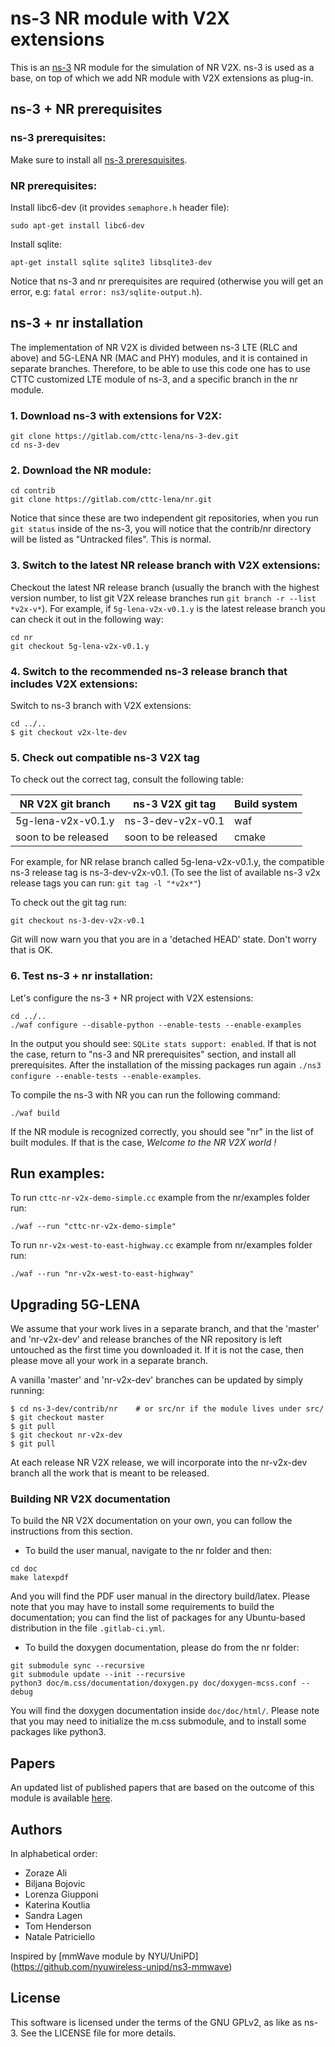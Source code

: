 # ns-3 NR module with V2X extensions

This is an [ns-3](https://www.nsnam.org "ns-3 Website") NR module for the simulation of NR V2X. 
ns-3 is used as a base, on top of which we add NR module with V2X extensions as plug-in.

## ns-3 + NR prerequisites

### ns-3 prerequisites:

Make sure to install all [ns-3 preresquisites](https://www.nsnam.org/wiki/Installation#Prerequisites).

### NR prerequisites:

Install libc6-dev (it provides `semaphore.h` header file):

```
sudo apt-get install libc6-dev
```

Install sqlite:

```
apt-get install sqlite sqlite3 libsqlite3-dev
```

Notice that ns-3 and nr prerequisites are required (otherwise you will get an error, e.g: `fatal error: ns3/sqlite-output.h`).

## ns-3 + nr installation

The implementation of NR V2X is divided between ns-3 LTE (RLC and above) and
5G-LENA NR (MAC and PHY) modules, and it is contained in separate branches.
Therefore, to be able to use this code one has to use CTTC customized LTE module
of ns-3, and a specific branch in the nr module.

###  1. Download ns-3 with extensions for V2X:

```
git clone https://gitlab.com/cttc-lena/ns-3-dev.git
cd ns-3-dev
```

### 2. Download the NR module:

```
cd contrib
git clone https://gitlab.com/cttc-lena/nr.git
```

Notice that since these are two independent git repositories, when you run 
`git status` inside of the ns-3, you will notice that the contrib/nr
directory will be listed as "Untracked files". This is normal.

### 3. Switch to the latest NR release branch with V2X extensions:

Checkout the latest NR release branch (usually the branch with the highest version 
number, to list git V2X release branches run `git branch -r --list *v2x-v*`).
For example, if `5g-lena-v2x-v0.1.y` is the latest release branch you can check it out 
in the following way:

```
cd nr
git checkout 5g-lena-v2x-v0.1.y
```

### 4. Switch to the recommended ns-3 release branch that includes V2X extensions:

Switch to ns-3 branch with V2X extensions: 

```
cd ../..
$ git checkout v2x-lte-dev
```

### 5. Check out compatible ns-3 V2X tag

To check out the correct tag, consult the following table:

| NR V2X git branch| ns-3 V2X git tag| Build system|
| ------ | ------ |----------|
| 5g-lena-v2x-v0.1.y | ns-3-dev-v2x-v0.1 |waf|
| soon to be released | soon to be released|cmake|

For example, for NR relase branch called 5g-lena-v2x-v0.1.y, the compatible ns-3 release tag is ns-3-dev-v2x-v0.1.
(To see the list of available ns-3 v2x release tags you can run: `git tag -l "*v2x*"`)

To check out the git tag run:

```
git checkout ns-3-dev-v2x-v0.1
```

Git will now warn you that you are in a 'detached HEAD' state. Don't worry that is OK. 

### 6. Test ns-3 + nr installation:

Let's configure the ns-3 + NR project with V2X estensions:

```
cd ../..
./waf configure --disable-python --enable-tests --enable-examples
```

In the output you should see: `SQLite stats support: enabled`. If that is not the case, return to "ns-3 and NR prerequisites" section, and install all prerequisites. After the installation of the missing packages run again `./ns3 configure --enable-tests --enable-examples`. 

To compile the ns-3 with NR you can run the following command:

```
./waf build
```

If the NR module is recognized correctly, you should see "nr" in the list of
built modules. If that is the case, _Welcome to the NR V2X world !_

## Run examples: 

To run `cttc-nr-v2x-demo-simple.cc` example from the nr/examples folder run: 

```
./waf --run "cttc-nr-v2x-demo-simple"
```

To run `nr-v2x-west-to-east-highway.cc` example from nr/examples folder run: 

```
./waf --run "nr-v2x-west-to-east-highway"
```

## Upgrading 5G-LENA

We assume that your work lives in a separate branch, and that the 'master' and 
'nr-v2x-dev' and release branches of the NR repository is left untouched as 
the first time you downloaded it. 
If it is not the case, then please move all your work in a separate branch.

A vanilla 'master' and 'nr-v2x-dev' branches can be updated by simply running:

```
$ cd ns-3-dev/contrib/nr    # or src/nr if the module lives under src/
$ git checkout master
$ git pull
$ git checkout nr-v2x-dev
$ git pull
```
At each release NR V2X release, we will incorporate into the nr-v2x-dev branch all the work that
is meant to be released.

### Building NR V2X documentation

To build the NR V2X documentation on your own, you can follow the
instructions from this section.

- To build the user manual, navigate to the nr folder and then:

```
cd doc
make latexpdf
```

And you will find the PDF user manual in the directory build/latex. Please note
that you may have to install some requirements to build the documentation; you
can find the list of packages for any Ubuntu-based distribution in the file
`.gitlab-ci.yml`.

- To build the doxygen documentation, please do from the nr folder:

```
git submodule sync --recursive
git submodule update --init --recursive
python3 doc/m.css/documentation/doxygen.py doc/doxygen-mcss.conf --debug
```

You will find the doxygen documentation inside `doc/doc/html/`.
Please note that you may need to initialize the m.css submodule, and
to install some packages like python3.

## Papers

An updated list of published papers that are based on the outcome of this
module is available
[here](https://cttc-lena.gitlab.io/5g-lena-website/papers/).


## Authors ##

In alphabetical order:

- Zoraze Ali
- Biljana Bojovic
- Lorenza Giupponi
- Katerina Koutlia
- Sandra Lagen
- Tom Henderson
- Natale Patriciello

Inspired by [mmWave module by NYU/UniPD] (https://github.com/nyuwireless-unipd/ns3-mmwave)

## License ##

This software is licensed under the terms of the GNU GPLv2, as like as ns-3.
See the LICENSE file for more details.
